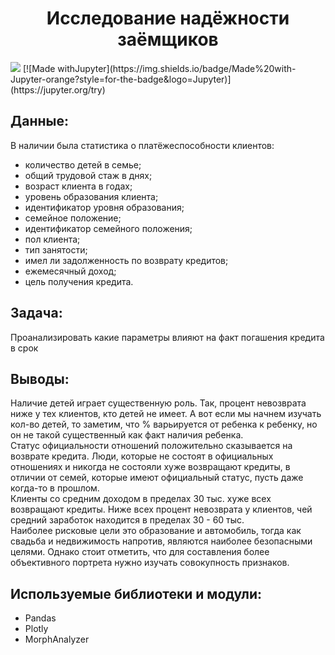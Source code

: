 <h1 align="center">Исследование надёжности заёмщиков</h1>

<p align="left">

<img src="https://img.shields.io/badge/made%20by-LLIax90-blue.svg" >
[![Made withJupyter](https://img.shields.io/badge/Made%20with-Jupyter-orange?style=for-the-badge&logo=Jupyter)](https://jupyter.org/try)

## Данные:
В наличии была статистика о платёжеспособности клиентов:
- количество детей в семье;
- общий трудовой стаж в днях;
- возраст клиента в годах;
- уровень образования клиента;
- идентификатор уровня образования;
- семейное положение;
- идентификатор семейного положения;
- пол клиента;
- тип занятости;
- имел ли задолженность по возврату кредитов;
- ежемесячный доход;
- цель получения кредита.

## Задача:
Проанализировать какие параметры влияют на факт погашения кредита в срок

## Выводы:
Наличие детей играет существенную роль. Так, процент невозврата ниже у тех клиентов, кто детей не имеет. А вот если мы начнем изучать кол-во детей, то заметим, что % варьируется от ребенка к ребенку, но он не такой существенный как факт наличия ребенка.  
Статус официальности отношений положительно сказывается на возврате кредита. Люди, которые не состоят в официальных отношениях и никогда не состояли хуже возвращают кредиты, в отличии от семей, которые имеют официальный статус, пусть даже когда-то в прошлом.  
Клиенты со средним доходом в пределах 30 тыс. хуже всех возвращают кредиты. Ниже всех процент невозврата у клиентов, чей средний заработок находится в пределах 30 - 60 тыс.  
Наиболее рисковые цели это образование и автомобиль, тогда как свадьба и недвижимость напротив, являются наиболее безопасными целями.
Однако стоит отметить, что для составления более объективного портрета нужно изучать совокупность признаков.

## Используемые библиотеки и модули:
- Pandas
- Plotly
- MorphAnalyzer
